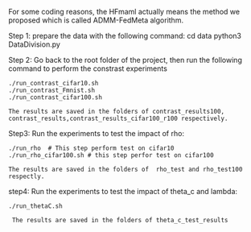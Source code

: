 
For some coding reasons, the HFmaml actually means the  method we proposed which is called ADMM-FedMeta algorithm.

Step 1:
  prepare the data with the following command:
  cd data
  python3 DataDivision.py
  

Step 2:
    Go back to the root folder of the project, then run the following command to perform the constrast experiments
    
    ./run_contrast_cifar10.sh
    ./run_contrast_Fmnist.sh
    ./run_contrast_cifar100.sh
    
    The results are saved in the folders of contrast_results100, contrast_results,contrast_results_cifar100_r100 respectively.
    
    
    
Step3:
    Run the experiments to test the impact of rho:
    
    ./run_rho  # This step perform test on cifar10
    ./run_rho_cifar100.sh # this step perfor test on cifar100
    
    The results are saved in the folders of  rho_test and rho_test100 respectly.
    
step4:
    Run the experiments to test the impact of theta_c and lambda:
    
    ./run_thetaC.sh
     
     The results are saved in the folders of theta_c_test_results 
